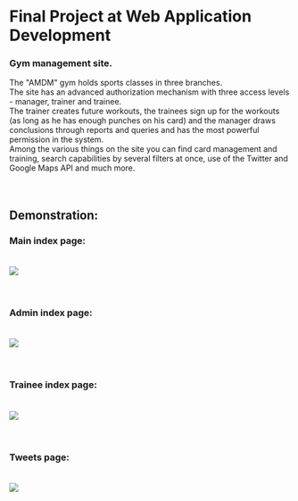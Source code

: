 # Final Project at Web Application Development

### Gym management site.</br>
The "AMDM" gym holds sports classes in three branches.</br>
The site has an advanced authorization mechanism with three access levels - manager, trainer and trainee.</br>
The trainer creates future workouts, the trainees sign up for the workouts (as long as he has enough punches on his card) and the manager draws conclusions through reports and queries and has the most powerful permission in the system.</br>
Among the various things on the site you can find card management and training, search capabilities by several filters at once, use of the Twitter and Google Maps API and much more.
</br></br></br>


## Demonstration:
### Main index page: </br></br>
<div>
  <img src="https://github.com/maya-assayag/AMDM/blob/master/Screen%20Cohesion/%E2%80%8F%E2%80%8FMainIndex.JPG"</img>
</div>
</br></br>

### Admin index page:</br></br>
<div>
  <img src="https://github.com/maya-assayag/AMDM/blob/master/Screen%20Cohesion/AdminIndex.JPG"</img>
</div>
</br></br>

### Trainee index page:</br></br>
<div>
  <img src="https://github.com/maya-assayag/AMDM/blob/master/Screen%20Cohesion/%E2%80%8F%E2%80%8FTraineeIndex.JPG"</img>
</div>
</br></br>

### Tweets page:</br></br>
<div>
  <img src="https://github.com/maya-assayag/AMDM/blob/master/Screen%20Cohesion/TweetsPage.JPG"</img>
</div>
